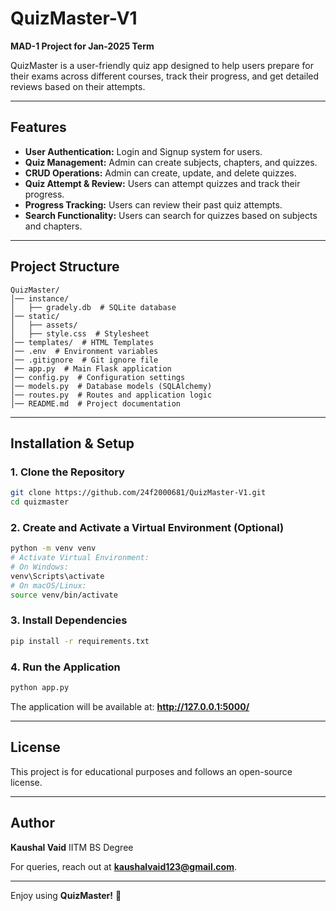 # QuizMaster-V1

**MAD-1 Project for Jan-2025 Term**

QuizMaster is a user-friendly quiz app designed to help users prepare for their exams across different courses, track their progress, and get detailed reviews based on their attempts.

---

## Features

- **User Authentication:** Login and Signup system for users.
- **Quiz Management:** Admin can create subjects, chapters, and quizzes.
- **CRUD Operations:** Admin can create, update, and delete quizzes.
- **Quiz Attempt & Review:** Users can attempt quizzes and track their progress.
- **Progress Tracking:** Users can review their past quiz attempts.
- **Search Functionality:** Users can search for quizzes based on subjects and chapters.

---

## Project Structure

```
QuizMaster/
│── instance/
│   ├── gradely.db  # SQLite database
│── static/
│   ├── assets/
│   ├── style.css  # Stylesheet
│── templates/  # HTML Templates
│── .env  # Environment variables
│── .gitignore  # Git ignore file
│── app.py  # Main Flask application
│── config.py  # Configuration settings
│── models.py  # Database models (SQLAlchemy)
│── routes.py  # Routes and application logic
│── README.md  # Project documentation
```

---

## Installation & Setup

### 1. Clone the Repository

```sh
git clone https://github.com/24f2000681/QuizMaster-V1.git
cd quizmaster
```

### 2. Create and Activate a Virtual Environment (Optional)

```sh
python -m venv venv
# Activate Virtual Environment:
# On Windows:
venv\Scripts\activate
# On macOS/Linux:
source venv/bin/activate
```

### 3. Install Dependencies

```sh
pip install -r requirements.txt
```

### 4. Run the Application

```sh
python app.py
```

The application will be available at: **http://127.0.0.1:5000/**

---

## License

This project is for educational purposes and follows an open-source license.

---

## Author

**Kaushal Vaid**
IITM BS Degree

For queries, reach out at **kaushalvaid123@gmail.com**.

---

Enjoy using **QuizMaster!** 🚀
